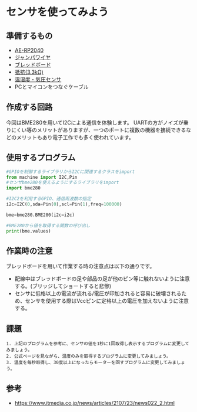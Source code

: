 # センサを使ってみよう

## 準備するもの

* [AE-RP2040](https://akizukidenshi.com/catalog/g/gK-17542/)
* [ジャンパワイヤ](https://akizukidenshi.com/catalog/g/gC-15869/)
* [ブレッドボード](https://akizukidenshi.com/catalog/g/gP-05294/)
* [抵抗(3.3kΩ)](https://akizukidenshi.com/catalog/g/gR-25332/)
* [温湿度・気圧センサ](https://akizukidenshi.com/catalog/g/gK-09421/)
* PCとマイコンをつなぐケーブル

## 作成する回路

今回はBME280を用いてI2Cによる通信を体験します。
UARTの方がノイズが乗りにくい等のメリットがありますが、一つのポートに複数の機器を接続できるなどのメリットもあり電子工作でも多く使われています。

## 使用するプログラム

```py
#GPIOを制御するライブラリからI2Cに関連するクラスをimport
from machine import I2C,Pin
#センサbme280を使えるようにするライブラリをimport
import bme280

#I2C2を利用するGPIO、通信周波数の指定
i2c=I2C(0,sda=Pin(0),scl=Pin(1),freq=100000)

bme=bme280.BME280(i2c=i2c)

#BME280から値を取得する関数の呼び出し
print(bme.values)
```

## 作業時の注意

ブレッドボードを用いて作業する時の注意点は以下の通りです。

* 配線中はブレッドボードの足や部品の足が他のピン等に触れないように注意する。(ブリッジしてショートすると悲惨)
* センサに低格以上の電流が流れる/電圧が印加されると容易に破壊されるため、センサを使用する際はVccピンに定格以上の電圧を加えないように注意する。

## 課題

```
1. 上記のプログラムを参考に、センサの値を1秒に1回取得し表示するプログラムに変更してみましょう。
2. 公式ページを見ながら、温度のみを取得するプログラムに変更してみましょう。
3. 温度を毎秒取得し、30度以上になったらモーターを回すプログラムに変更してみましょう。
```

## 参考

* https://www.itmedia.co.jp/news/articles/2107/23/news022_2.html